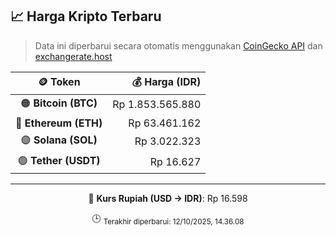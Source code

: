 

<!-- HARGA_KRIPTO -->
## 📈 Harga Kripto Terbaru

> Data ini diperbarui secara otomatis menggunakan [CoinGecko API](https://www.coingecko.com/) dan [exchangerate.host](https://exchangerate.host/)

<div align="center">

| 🪙 Token | 💰 Harga (IDR) |
|:------:|---------------:|
| 🟠 **Bitcoin (BTC)**   | Rp 1.853.565.880 |
| 🔵 **Ethereum (ETH)**  | Rp 63.461.162 |
| 🟣 **Solana (SOL)**    | Rp 3.022.323 |
| 🟢 **Tether (USDT)**   | Rp 16.627 |

---

💱 **Kurs Rupiah (USD → IDR)**: Rp 16.598

🕒 <sub>Terakhir diperbarui: 12/10/2025, 14.36.08</sub>

</div>
<!-- /HARGA_KRIPTO -->